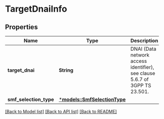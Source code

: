 # TargetDnaiInfo

## Properties
Name | Type | Description | Notes
------------ | ------------- | ------------- | -------------
**target_dnai** | **String** | DNAI (Data network access identifier), see clause 5.6.7 of 3GPP TS 23.501. | [optional] [default to None]
**smf_selection_type** | [***models::SmfSelectionType**](SmfSelectionType.md) |  | 

[[Back to Model list]](../README.md#documentation-for-models) [[Back to API list]](../README.md#documentation-for-api-endpoints) [[Back to README]](../README.md)


